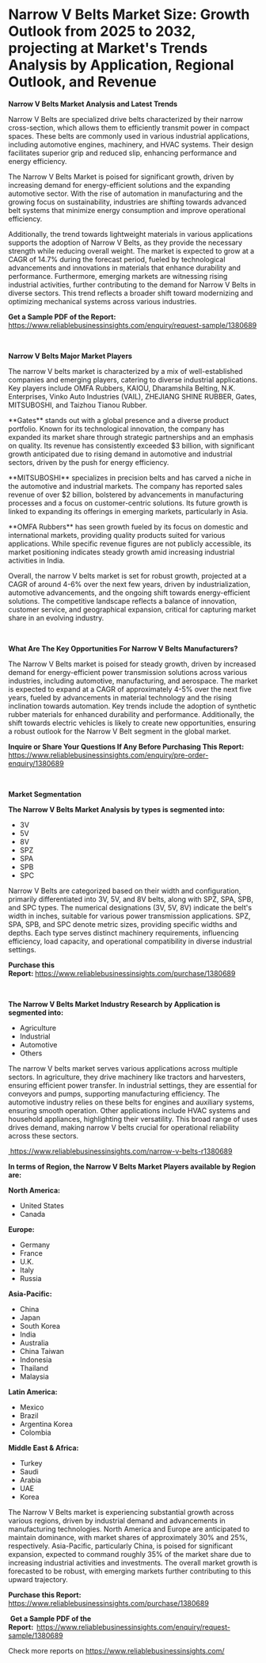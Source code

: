 <p><h1>Narrow V Belts Market Size: Growth Outlook from 2025 to 2032, projecting at Market's Trends Analysis by Application, Regional Outlook, and Revenue</h1></p><p><strong>Narrow V Belts Market Analysis and Latest Trends</strong></p>
<p><p>Narrow V Belts are specialized drive belts characterized by their narrow cross-section, which allows them to efficiently transmit power in compact spaces. These belts are commonly used in various industrial applications, including automotive engines, machinery, and HVAC systems. Their design facilitates superior grip and reduced slip, enhancing performance and energy efficiency.</p><p>The Narrow V Belts Market is poised for significant growth, driven by increasing demand for energy-efficient solutions and the expanding automotive sector. With the rise of automation in manufacturing and the growing focus on sustainability, industries are shifting towards advanced belt systems that minimize energy consumption and improve operational efficiency. </p><p>Additionally, the trend towards lightweight materials in various applications supports the adoption of Narrow V Belts, as they provide the necessary strength while reducing overall weight. The market is expected to grow at a CAGR of 14.7% during the forecast period, fueled by technological advancements and innovations in materials that enhance durability and performance. Furthermore, emerging markets are witnessing rising industrial activities, further contributing to the demand for Narrow V Belts in diverse sectors. This trend reflects a broader shift toward modernizing and optimizing mechanical systems across various industries.</p></p>
<p><strong>Get a Sample PDF of the Report:&nbsp;</strong> <a href="https://www.reliablebusinessinsights.com/enquiry/request-sample/1380689?utm_campaign=2731&utm_medium=2&utm_source=Github&utm_content=ia&utm_term=11042025&utm_id=narrow-v-belts">https://www.reliablebusinessinsights.com/enquiry/request-sample/1380689</a></p>
<p>&nbsp;</p>
<p><strong>Narrow V Belts Major Market Players</strong></p>
<p><p>The narrow V belts market is characterized by a mix of well-established companies and emerging players, catering to diverse industrial applications. Key players include OMFA Rubbers, KAIOU, Dharamshila Belting, N.K. Enterprises, Vinko Auto Industries (VAIL), ZHEJIANG SHINE RUBBER, Gates, MITSUBOSHI, and Taizhou Tianou Rubber.</p><p>**Gates** stands out with a global presence and a diverse product portfolio. Known for its technological innovation, the company has expanded its market share through strategic partnerships and an emphasis on quality. Its revenue has consistently exceeded $3 billion, with significant growth anticipated due to rising demand in automotive and industrial sectors, driven by the push for energy efficiency.</p><p>**MITSUBOSHI** specializes in precision belts and has carved a niche in the automotive and industrial markets. The company has reported sales revenue of over $2 billion, bolstered by advancements in manufacturing processes and a focus on customer-centric solutions. Its future growth is linked to expanding its offerings in emerging markets, particularly in Asia.</p><p>**OMFA Rubbers** has seen growth fueled by its focus on domestic and international markets, providing quality products suited for various applications. While specific revenue figures are not publicly accessible, its market positioning indicates steady growth amid increasing industrial activities in India.</p><p>Overall, the narrow V belts market is set for robust growth, projected at a CAGR of around 4-6% over the next few years, driven by industrialization, automotive advancements, and the ongoing shift towards energy-efficient solutions. The competitive landscape reflects a balance of innovation, customer service, and geographical expansion, critical for capturing market share in an evolving industry.</p></p>
<p>&nbsp;</p>
<p><strong>What Are The Key Opportunities For Narrow V Belts Manufacturers?</strong></p>
<p><p>The Narrow V Belts market is poised for steady growth, driven by increased demand for energy-efficient power transmission solutions across various industries, including automotive, manufacturing, and aerospace. The market is expected to expand at a CAGR of approximately 4-5% over the next five years, fueled by advancements in material technology and the rising inclination towards automation. Key trends include the adoption of synthetic rubber materials for enhanced durability and performance. Additionally, the shift towards electric vehicles is likely to create new opportunities, ensuring a robust outlook for the Narrow V Belt segment in the global market.</p></p>
<p><strong>Inquire or Share Your Questions If Any Before Purchasing This Report:</strong> <a href="https://www.reliablebusinessinsights.com/enquiry/pre-order-enquiry/1380689?utm_campaign=2731&utm_medium=2&utm_source=Github&utm_content=ia&utm_term=11042025&utm_id=narrow-v-belts">https://www.reliablebusinessinsights.com/enquiry/pre-order-enquiry/1380689</a></p>
<p>&nbsp;</p>
<p><strong>Market Segmentation</strong></p>
<p><strong>The Narrow V Belts Market Analysis by types is segmented into:</strong></p>
<p><ul><li>3V</li><li>5V</li><li>8V</li><li>SPZ</li><li>SPA</li><li>SPB</li><li>SPC</li></ul></p>
<p><p>Narrow V Belts are categorized based on their width and configuration, primarily differentiated into 3V, 5V, and 8V belts, along with SPZ, SPA, SPB, and SPC types. The numerical designations (3V, 5V, 8V) indicate the belt's width in inches, suitable for various power transmission applications. SPZ, SPA, SPB, and SPC denote metric sizes, providing specific widths and depths. Each type serves distinct machinery requirements, influencing efficiency, load capacity, and operational compatibility in diverse industrial settings.</p></p>
<p><strong>Purchase this Report:&nbsp;</strong><a href="https://www.reliablebusinessinsights.com/purchase/1380689?utm_campaign=2731&utm_medium=2&utm_source=Github&utm_content=ia&utm_term=11042025&utm_id=narrow-v-belts">https://www.reliablebusinessinsights.com/purchase/1380689</a></p>
<p>&nbsp;</p>
<p><strong>The Narrow V Belts Market Industry Research by Application is segmented into:</strong></p>
<p><ul><li>Agriculture</li><li>Industrial</li><li>Automotive</li><li>Others</li></ul></p>
<p><p>The narrow V belts market serves various applications across multiple sectors. In agriculture, they drive machinery like tractors and harvesters, ensuring efficient power transfer. In industrial settings, they are essential for conveyors and pumps, supporting manufacturing efficiency. The automotive industry relies on these belts for engines and auxiliary systems, ensuring smooth operation. Other applications include HVAC systems and household appliances, highlighting their versatility. This broad range of uses drives demand, making narrow V belts crucial for operational reliability across these sectors.</p></p>
<p><a href="https://www.reliablebusinessinsights.com/narrow-v-belts-r1380689?utm_campaign=2731&utm_medium=2&utm_source=Github&utm_content=ia&utm_term=11042025&utm_id=narrow-v-belts">&nbsp;https://www.reliablebusinessinsights.com/narrow-v-belts-r1380689</a></p>
<p><strong>In terms of Region, the Narrow V Belts Market Players available by Region are:</strong></p>
<p>
    <p> <strong> North America: </strong>
        <ul>
            <li>United States</li>
            <li>Canada</li>
        </ul>
        </p> 
    <p> <strong> Europe: </strong>
        <ul>
            <li>Germany</li>
            <li>France</li>
            <li>U.K.</li>
            <li>Italy</li>
            <li>Russia</li>
        </ul>
        </p> 
    <p> <strong> Asia-Pacific: </strong>
        <ul>
            <li>China</li>
            <li>Japan</li>
            <li>South Korea</li>
            <li>India</li>
            <li>Australia</li>
            <li>China Taiwan</li>
            <li>Indonesia</li>
            <li>Thailand</li>
            <li>Malaysia</li>
        </ul>
        </p> 
    <p> <strong> Latin America: </strong>
        <ul>
            <li>Mexico</li>
            <li>Brazil</li>
            <li>Argentina Korea</li>
            <li>Colombia</li>
        </ul>
        </p> 
    <p> <strong> Middle East & Africa: </strong>
        <ul>
            <li>Turkey</li>
            <li>Saudi</li>
            <li>Arabia</li>
            <li>UAE</li>
            <li>Korea</li>
        </ul>
    </p>
    </p>
<p><p>The Narrow V Belts market is experiencing substantial growth across various regions, driven by industrial demand and advancements in manufacturing technologies. North America and Europe are anticipated to maintain dominance, with market shares of approximately 30% and 25%, respectively. Asia-Pacific, particularly China, is poised for significant expansion, expected to command roughly 35% of the market share due to increasing industrial activities and investments. The overall market growth is forecasted to be robust, with emerging markets further contributing to this upward trajectory.</p></p>
<p><strong>Purchase this Report: </strong><a href="https://www.reliablebusinessinsights.com/purchase/1380689?utm_campaign=2731&utm_medium=2&utm_source=Github&utm_content=ia&utm_term=11042025&utm_id=narrow-v-belts">https://www.reliablebusinessinsights.com/purchase/1380689</a></p>
<p>&nbsp;<strong>Get a Sample PDF of the Report:&nbsp;&nbsp;</strong><a href="https://www.reliablebusinessinsights.com/enquiry/request-sample/1380689?utm_campaign=2731&utm_medium=2&utm_source=Github&utm_content=ia&utm_term=11042025&utm_id=narrow-v-belts">https://www.reliablebusinessinsights.com/enquiry/request-sample/1380689</a></p>
<p><strong></strong></p>
<p>Check more reports on <a href="https://www.reliablebusinessinsights.com/?utm_campaign=2731&utm_medium=2&utm_source=Github&utm_content=ia&utm_term=11042025&utm_id=narrow-v-belts">https://www.reliablebusinessinsights.com/</a></p>